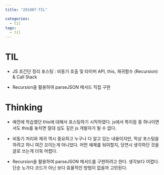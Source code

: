 ```yaml
---
title: "201007-TIL"

categories:
  - til
tags:
  - til
---
```


# TIL

- JS 초간단 정리 포스팅 : 비동기 호출 및 타이머 API, this, 재귀함수 (Recursion) & Call Stack

- Recursion을 활용하여 parseJSON 메서드 직접 구현

# Thinking

- 예전에 학습했던 this에 대해서 포스팅하기 시작하였다. js에서 특이점 중 하나이면서도 this를 놓치면 절대 심도 깊은 js 개발자가 될 수 없다.

- 비동기 처리와 재귀 역시 중요하고 누구나 다 알고 있는 내용이지만, 막상 포스팅을 하려고 하니 여간 꼬이는게 아니었다. 어떤 예제를 둬야할지, 당연시 생각하던 것을 글로 쓰는게 더욱 어렵다.

- Recursion을 활용하여 parseJSON 메서드를 구현하려고 한다. 생각보다 어렵다. 단순 노가다 코드가 아닌 보다 효율적인 방법이 없을까 고민된다.
